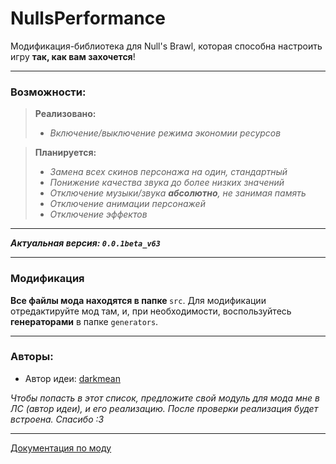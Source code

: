 # NullsPerformance
Модификация-библиотека для Null's Brawl, которая способна настроить игру __так, как вам захочется__!

---
### Возможности:

<blockquote>
<b>Реализовано:</b>

- <i>Включение/выключение режима экономии ресурсов</i>
</blockquote>

<blockquote>
<b>Планируется:</b>

- <i>Замена всех скинов персонажа на один, стандартный</i>
- <i>Понижение качества звука до более низких значений</i>
- <i>Отключение музыки/звука <b>абсолютно</b>, не занимая память</i>
- <i>Отключение анимации персонажей</i>
- <i>Отключение эффектов</i>
</blockquote>

---
___Актуальная версия: `0.0.1beta_v63`___

---
### Модификация
<b>Все файлы мода находятся в папке </b>`src`. Для модификации отредактируйте мод там, и, при необходимости, воспользуйтесь <b> генераторами</b> в папке `generators`.

---
### Авторы:
- Автор идеи: [darkmean](https://t.me/s_darkmean)

<i>Чтобы попасть в этот список, предложите свой модуль для мода мне в ЛС (автор идеи), и его реализацию. После проверки реализация будет встроена. Спасибо :3</i>

---
[Документация по моду](doc/mod.md)
